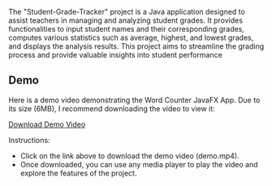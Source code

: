 The "Student-Grade-Tracker" project is a Java application designed to assist teachers in managing and analyzing student grades. It provides functionalities to input student names and their corresponding grades, computes various statistics such as average, highest, and lowest grades, and displays the analysis results. This project aims to streamline the grading process and provide valuable insights into student performance
## Demo

Here is a demo video demonstrating the Word Counter JavaFX App. Due to its size (6MB), I recommend downloading the video to view it:

[Download Demo Video](https://github.com/oussama-zbair/CODSOFT_WORD-COUNTER/blob/main/demo/demo.mp4 "Download Demo Video")

Instructions:

- Click on the link above to download the demo video (demo.mp4).
- Once downloaded, you can use any media player to play the video and explore the features of the project.
